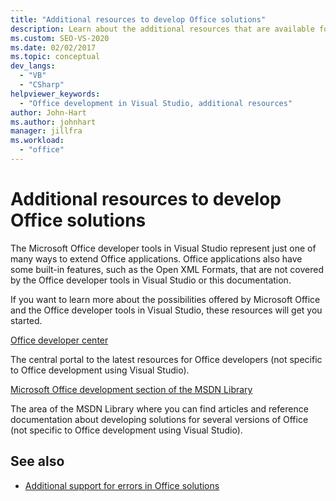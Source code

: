 ```yaml
---
title: "Additional resources to develop Office solutions"
description: Learn about the additional resources that are available for you to use to develop Microsoft Office solutions.
ms.custom: SEO-VS-2020
ms.date: 02/02/2017
ms.topic: conceptual
dev_langs:
  - "VB"
  - "CSharp"
helpviewer_keywords:
  - "Office development in Visual Studio, additional resources"
author: John-Hart
ms.author: johnhart
manager: jillfra
ms.workload:
  - "office"
---
```

# Additional resources to develop Office solutions
  The Microsoft Office developer tools in Visual Studio represent just one of many ways to extend Office applications. Office applications also have some built-in features, such as the Open XML Formats, that are not covered by the Office developer tools in Visual Studio or this documentation.

 If you want to learn more about the possibilities offered by Microsoft Office and the Office developer tools in Visual Studio, these resources will get you started.

[Office developer center](https://developer.microsoft.com/office/docs)

The central portal to the latest resources for Office developers (not specific to Office development using Visual Studio).

[Microsoft Office development section of the MSDN Library](/previous-versions/office/office-12/bb726434(v=office.12))

The area of the MSDN Library where you can find articles and reference documentation about developing solutions for several versions of Office (not specific to Office development using Visual Studio).

## See also
- [Additional support for errors in Office solutions](../vsto/additional-support-for-errors-in-office-solutions.md)
